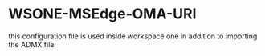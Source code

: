 # WSONE-MSEdge-OMA-URI

this configuration file is used inside workspace one in addition to importing the ADMX file
